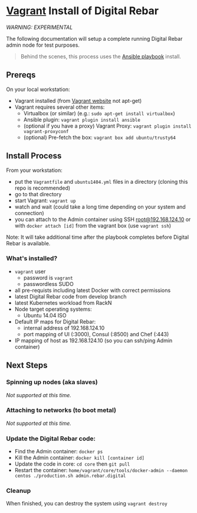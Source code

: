 # [Vagrant](https://www.vagrantup.com/) Install of Digital Rebar

*WARNING: EXPERIMENTAL*

The following documentation will setup a complete running Digital Rebar admin node for test purposes.

> Behind the scenes, this process uses the [Ansible playbook](install_ansible.md) install.

## Prereqs

On your local workstation:

  * Vagrant installed (from [Vagrant website](http://www.vagrantup.com/downloads.html) not apt-get)
  * Vagrant requires several other items:
     * Virtualbox (or similar) (e.g.: `sudo apt-get install virtualbox`)
     * Ansible plugin: `vagrant plugin install ansible`
     * (optional if you have a proxy) Vagrant Proxy: `vagrant plugin install vagrant-proxyconf`
     * (optional) Pre-fetch the box: `vagrant box add ubuntu/trusty64`

## Install Process

From your workstation:

  * put the `Vagrantfile` and `ubuntu1404.yml` files in a directory (cloning this repo is recommended)
  * go to that directory
  * start Vagrant: `vagrant up`
  * watch and wait (could take a long time depending on your system and connection)
  * you can attach to the Admin container using SSH root@192.168.124.10 or with `docker attach [id]` from the vagrant box (use `vagrant ssh`) 

Note: It will take additional time after the playbook completes before Digital Rebar is available.

### What's installed?

  * `vagrant` user
    * password is `vagrant`
    * passwordless SUDO
  * all pre-requists including latest Docker with correct permissions
  * latest Digital Rebar code from develop branch
  * latest Kubernetes workload from RackN
  * Node target operating systems:
    * Ubuntu 14.04 ISO
  * Default IP maps for Digital Rebar: 
    * internal address of 192.168.124.10
    * port mapping of UI (:3000), Consul (:8500) and Chef (:443)
  * IP mapping of host as 192.168.124.10 (so you can ssh/ping Admin container)

## Next Steps

### Spinning up nodes (aka slaves)

_Not supported at this time._

### Attaching to networks (to boot metal)

_Not supported at this time._

### Update the Digital Rebar code:

  * Find the Admin container: `docker ps`
  * Kill the Admin container: `docker kill [container id]`
  * Update the code in core: `cd core` then `git pull`
  * Restart the container: `home/vagrant/core/tools/docker-admin --daemon centos ./production.sh admin.rebar.digital`

### Cleanup 

When finished, you can destroy the system using `vagrant destroy`

